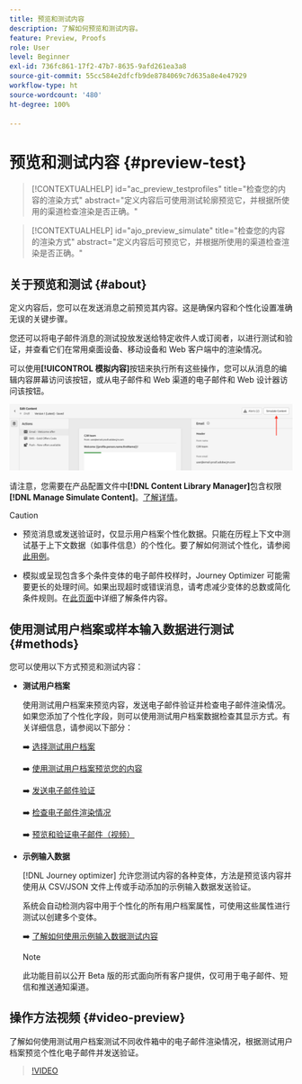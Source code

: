 ```yaml
---
title: 预览和测试内容
description: 了解如何预览和测试内容。
feature: Preview, Proofs
role: User
level: Beginner
exl-id: 736fc861-17f2-47b7-8635-9afd261ea3a8
source-git-commit: 55cc584e2dfcfb9de8784069c7d635a8e4e47929
workflow-type: ht
source-wordcount: '480'
ht-degree: 100%

---
```


# 预览和测试内容 {#preview-test}

>[!CONTEXTUALHELP]
>id="ac_preview_testprofiles"
>title="检查您的内容的渲染方式"
>abstract="定义内容后可使用测试轮廓预览它，并根据所使用的渠道检查渲染是否正确。"

>[!CONTEXTUALHELP]
>id="ajo_preview_simulate"
>title="检查您的内容的渲染方式"
>abstract="定义内容后可预览它，并根据所使用的渠道检查渲染是否正确。"

## 关于预览和测试 {#about}

定义内容后，您可以在发送消息之前预览其内容。这是确保内容和个性化设置准确无误的关键步骤。

您还可以将电子邮件消息的测试投放发送给特定收件人或订阅者，以进行测试和验证，并查看它们在常用桌面设备、移动设备和 Web 客户端中的渲染情况。

可以使用&#x200B;**[!UICONTROL 模拟内容]**&#x200B;按钮来执行所有这些操作，您可以从消息的编辑内容屏幕访问该按钮，或从电子邮件和 Web 渠道的电子邮件和 Web 设计器访问该按钮。

![](../email/assets/email-preview-button.png)

请注意，您需要在产品配置文件中&#x200B;**[!DNL Content Library Manager]**&#x200B;包含权限&#x200B;**[!DNL Manage Simulate Content]**。[了解详情](../administration/ootb-product-profiles.md#content-library-manager)。


>[!CAUTION]
>
>* 预览消息或发送验证时，仅显示用户档案个性化数据。只能在历程上下文中测试基于上下文数据（如事件信息）的个性化。要了解如何测试个性化，请参阅[此用例](../personalization/personalization-use-case.md)。
>
>* 模拟或呈现包含多个条件变体的电子邮件校样时，Journey Optimizer 可能需要更长的处理时间。如果出现超时或错误消息，请考虑减少变体的总数或简化条件规则。在[此页面](../personalization/dynamic-content.md)中详细了解条件内容。


## 使用测试用户档案或样本输入数据进行测试 {#methods}

您可以使用以下方式预览和测试内容：

* **测试用户档案**

  使用测试用户档案来预览内容，发送电子邮件验证并检查电子邮件渲染情况。如果您添加了个性化字段，则可以使用测试用户档案数据检查其显示方式。有关详细信息，请参阅以下部分：

  ➡️ [选择测试用户档案](test-profiles.md)

  ➡️ [使用测试用户档案预览您的内容](preview.md)

  ➡️ [发送电子邮件验证](proofs.md)

  ➡️ [检查电子邮件渲染情况](rendering.md)

  ➡️ [预览和验证电子邮件（视频）](#video-preview)

* **示例输入数据**

  [!DNL Journey optimizer] 允许您测试内容的各种变体，方法是预览该内容并使用从 CSV/JSON 文件上传或手动添加的示例输入数据发送验证。

  系统会自动检测内容中用于个性化的所有用户档案属性，可使用这些属性进行测试以创建多个变体。

  ➡️ [了解如何使用示例输入数据测试内容](../test-approve/simulate-sample-input.md)

  >[!NOTE]
  >
  >此功能目前以公开 Beta 版的形式面向所有客户提供，仅可用于电子邮件、短信和推送通知渠道。

## 操作方法视频 {#video-preview}

了解如何使用测试用户档案测试不同收件箱中的电子邮件渲染情况，根据测试用户档案预览个性化电子邮件并发送验证。

>[!VIDEO](https://video.tv.adobe.com/v/3425026?quality=12)
